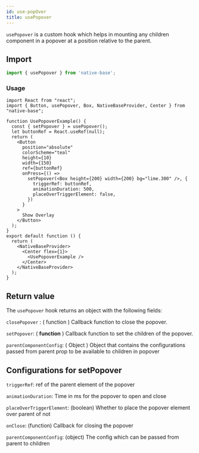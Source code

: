```yaml
---
id: use-popOver
title: usePopover
---
```


`usePopover` is a custom hook which helps in mounting any children component in a popover at a position relative to the parent.

## Import

```jsx
import { usePopover } from 'native-base';
```

### Usage

```SnackPlayer name=usePopover%20Usage
import React from "react";
import { Button, usePopover, Box, NativeBaseProvider, Center } from "native-base";

function UsePopoverExample() {
  const { setPopover } = usePopover();
  let buttonRef = React.useRef(null);
  return (
    <Button
      position="absolute"
      colorScheme="teal"
      height={10}
      width={150}
      ref={buttonRef}
      onPress={() =>
        setPopover(<Box height={200} width={200} bg="lime.300" />, {
          triggerRef: buttonRef,
          animationDuration: 500,
          placeOverTriggerElement: false,
        })
      }
    >
      Show Overlay
    </Button>
  );
}
export default function () {
  return (
    <NativeBaseProvider>
      <Center flex={1}>
        <UsePopoverExample />
      </Center>
    </NativeBaseProvider>
  );
}
```

## Return value

The `usePopover` hook returns an object with the following fields:

`closePopover` : ( function ) Callback function to close the popover.

`setPopover`: ( **function** ) Callback function to set the children of the popover.

`parentComponentConfig`: ( Object ) Object that contains the configurations passed from parent prop to be available to children in popover

## Configurations for setPopover

`triggerRef`: ref of the parent element of the popover

`animationDuration`: Time in ms for the popover to open and close

`placeOverTriggerElement`: (boolean) Whether to place the popover element over parent of not

`onClose`: (function) Callback for closing the popover

`parentComponentConfig`: (object) The config which can be passed from parent to children
